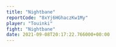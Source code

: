 ```yaml
---
title: "Nightbane"
reportCode: "8xYj6HGhaczKw1My"
player: "Touinki"
fight: "Nightbane"
date: 2021-09-08T20:17:22.766000+00:00
---
```

